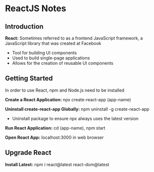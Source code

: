 # ReactJS Notes

## Introduction
**React:** Sometimes referred to as a frontend JavaScript framework, a JavaScript library that was created at Facebook
* Tool for building UI components
* Used to build single-page applications
* Allows for the creation of reusable UI components

## Getting Started
In order to use React, npm and Node.js need to be installed

**Create a React Application:** npx create-react-app (app-name)

**Uninstall create-react-app Globally:** npm uninstall -g create-react-app
* Uninstall package to ensure npx always uses the latest version

**Run React Application:** cd (app-name), npm start

**Open React App:** localhost:3000 in web browser

## Upgrade React
**Install Latest:** npm i react@latest react-dom@latest




